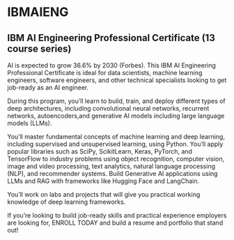 # IBMAIENG

## IBM AI Engineering Professional Certificate (13 course series)

AI is expected to grow 36.6% by 2030 (Forbes). This IBM AI Engineering Professional Certificate is ideal for data scientists, machine learning engineers, software engineers, and other technical specialists looking to get job-ready as an AI engineer. 

During this program, you’ll learn to build, train, and deploy different types of deep architectures, including convolutional neural networks, recurrent networks, autoencoders,and generative AI models including large language models (LLMs).

You’ll master fundamental concepts of machine learning and deep learning, including supervised and unsupervised learning, using Python. You’ll apply popular libraries such as SciPy, ScikitLearn, Keras, PyTorch, and TensorFlow to industry problems using object recognition, computer vision, image and video processing, text analytics, natural language processing (NLP), and recommender systems.  Build Generative AI applications using LLMs and RAG with frameworks like Hugging Face and LangChain.  

You’ll work on labs and projects that will give you practical working knowledge of deep learning frameworks.  

If you’re looking to build job-ready skills and practical experience employers are looking for, ENROLL TODAY and build a resume and portfolio that stand out!

